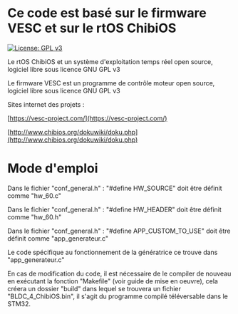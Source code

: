 # Ce code est basé sur le firmware VESC et sur le rtOS ChibiOS

[![License: GPL v3](https://img.shields.io/badge/License-GPLv3-blue.svg)](https://www.gnu.org/licenses/gpl-3.0)



Le rtOS ChibiOS et un système d'exploitation temps réel open source, logiciel libre sous licence GNU GPL v3

Le firmware VESC est un programme de contrôle moteur open source, logiciel libre sous licence GNU GPL v3

Sites internet des projets :

[https://vesc-project.com/](https://vesc-project.com/)

[http://www.chibios.org/dokuwiki/doku.php](http://www.chibios.org/dokuwiki/doku.php)

# Mode d'emploi

Dans le fichier "conf_general.h" : "#define HW_SOURCE" doit être définit comme "hw_60.c"

Dans le fichier "conf_general.h" : "#define HW_HEADER" doit être définit comme "hw_60.h"

Dans le fichier "conf_general.h" : "#define APP_CUSTOM_TO_USE" doit être définit comme "app_generateur.c"

Le code spécifique au fonctionnement de la génératrice ce trouve dans "app_generateur.c"

En cas de modification du code, il est nécessaire de le compiler de nouveau en exécutant la fonction "Makefile" (voir guide de mise en oeuvre), cela créera un dossier "build" dans lequel se trouvera un fichier "BLDC_4_ChibiOS.bin", il s'agit du programme compilé téléversable dans le STM32.


